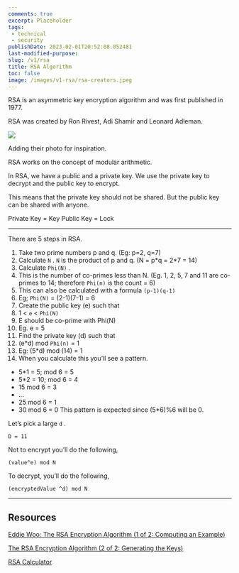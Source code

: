 ```yaml
---
comments: true
excerpt: Placeholder 
tags:
 - technical
 - security
publishDate: 2023-02-01T20:52:08.052481
last-modified-purpose: 
slug: /v1/rsa
title: RSA Algorithm
toc: false
image: /images/v1-rsa/rsa-creators.jpeg
---
```


RSA is an asymmetric key encryption algorithm and was first published in 1977.

RSA was created by Ron Rivest, Adi Shamir and Leonard Adleman.

![](/images/v1-rsa/rsa-creators.jpeg)

Adding their photo for inspiration.

RSA works on the concept of modular arithmetic.

In RSA, we have a public and a private key. We use the private key to decrypt and the public key to encrypt.

This means that the private key should not be shared. But the public key can be shared with anyone.

Private Key = Key
Public Key = Lock

---

There are 5 steps in RSA.

1. Take two prime numbers p and q. (Eg: p=2, q=7)
2. Calculate `N` . `N` is the product of p and q. (N = p\*q = 2\*7 = 14)
3. Calculate `Phi(N)` .
 1. This is the number of co-primes less than N. (Eg. 1, 2, 5, 7 and 11 are co-primes to 14; therefore `Phi(n)`  is the count = 6)
 2. This can also be calculated with a formula `(p-1)(q-1)`
 3. Eg; `Phi(N)`  = (2-1)(7-1) = 6
4. Create the public key (e) such that
 1. 1 < `e`  < `Phi(N)`
 2. E should be co-prime with Phi(N)
 3. Eg. e = 5
5. Find the private key (d) such that
 1. (e\*d) mod `Phi(n)` = 1
 2. Eg: (5\*d) mod (14) = 1
 3. When you calculate this you’ll see a pattern.

- 5\*1 = 5; mod 6 =  5
- 5\*2 = 10; mod 6 = 4
- 15 mod 6 = 3
- ...
- 25 mod 6 = 1
- 30 mod 6 = 0
This pattern is expected since (5\*6)%6 will be 0.

Let’s pick a large `d` .

`D = 11`

Not to encrypt you’ll do the following,

```
(value^e) mod N
```

To decrypt, you’ll do the following,

```
(encryptedValue ^d) mod N
```

---

## Resources

[Eddie Woo: The RSA Encryption Algorithm (1 of 2: Computing an Example)](https://www.youtube.com/watch?v=4zahvcJ9glg)

[The RSA Encryption Algorithm (2 of 2: Generating the Keys)](https://www.youtube.com/watch?v=oOcTVTpUsPQ)

[RSA Calculator](https://www.cs.drexel.edu/~jpopyack/IntroCS/HW/RSAWorksheet.html)
